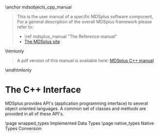 \anchor mdsobjects_cpp_manual

>
> This is the user manual of a specific MDSplus software component, For a
> general description of the overall MDSplus framework please refer to:
>
>  * \ref mdsplus_manual "The Reference manual"
>  * [The MDSplus site](http://www.mdsplus.org/index.php)
>

\htmlonly 
<blockquote class="doxtable">
<p>A pdf version of this manual is available here: <a href="../mdsobjects_cpp.pdf">MDSplus C++ manual</a></p>
</blockquote> 
\endhtmlonly


The C++ Interface
=================

MDSplus provides API's (application programming interface) to several object 
oriented languages. A common set of classes and methods are provided in all of 
these API's. 



<!-- ---------------------------------- -->
<!-- This keeps the related pages order -->
<!-- ---------------------------------- -->

\page wrapped_types Implemented Data Types 
\page native_types  Native Types Conversion


